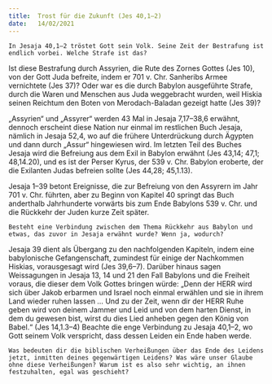 ```yaml
---
title:  Trost für die Zukunft (Jes 40,1–2)
date:   14/02/2021
---
```


`In Jesaja 40,1–2 tröstet Gott sein Volk. Seine Zeit der Bestrafung ist endlich vorbei. Welche Strafe ist das?`

Ist diese Bestrafung durch Assyrien, die Rute des Zornes Gottes (Jes 10), von der Gott Juda befreite, indem er 701 v. Chr. Sanheribs Armee vernichtete (Jes 37)? Oder war es die durch Babylon ausgeführte Strafe, durch die Waren und Menschen aus Juda weggebracht wurden, weil Hiskia seinen Reichtum den Boten von Merodach-Baladan gezeigt hatte (Jes 39)?

„Assyrien“ und „Assyrer“ werden 43 Mal in Jesaja 7,17–38,6 erwähnt, dennoch erscheint diese Nation nur einmal im restlichen Buch Jesaja, nämlich in Jesaja 52,4, wo auf die frühere Unterdrückung durch Ägypten und dann durch „Assur“ hingewiesen wird. Im letzten Teil des Buches Jesaja wird die Befreiung aus dem Exil in Babylon erwähnt (Jes 43,14; 47,1; 48,14.20), und es ist der Perser Kyrus, der 539 v. Chr. Babylon eroberte, der die Exilanten Judas befreien sollte (Jes 44,28; 45,1.13).

Jesaja 1–39 betont Ereignisse, die zur Befreiung von den Assyrern im Jahr 701 v. Chr. führten, aber zu Beginn von Kapitel 40 springt das Buch anderthalb Jahrhunderte vorwärts bis zum Ende Babylons 539 v. Chr. und die Rückkehr der Juden kurze Zeit später.

`Besteht eine Verbindung zwischen dem Thema Rückkehr aus Babylon und etwas, das zuvor in Jesaja erwähnt wurde? Wenn ja, wodurch?`

Jesaja 39 dient als Übergang zu den nachfolgenden Kapiteln, indem eine babylonische Gefangenschaft, zumindest für einige der Nachkommen Hiskias, vorausgesagt wird (Jes 39,6–7). Darüber hinaus sagen Weissagungen in Jesaja 13, 14 und 21 den Fall Babylons und die Freiheit voraus, die dieser dem Volk Gottes bringen würde: „Denn der HERR wird sich über Jakob erbarmen und Israel noch einmal erwählen und sie in ihrem Land wieder ruhen lassen … Und zu der Zeit, wenn dir der HERR Ruhe geben wird von deinem Jammer und Leid und von dem harten Dienst, in dem du gewesen bist, wirst du dies Lied anheben gegen den König von Babel.“ (Jes 14,1.3–4) Beachte die enge Verbindung zu Jesaja 40,1–2, wo Gott seinem Volk verspricht, dass dessen Leiden ein Ende haben werde.

`Was bedeuten dir die biblischen Verheißungen über das Ende des Leidens jetzt, inmitten deines gegenwärtigen Leidens? Was wäre unser Glaube ohne diese Verheißungen? Warum ist es also sehr wichtig, an ihnen festzuhalten, egal was geschieht?`